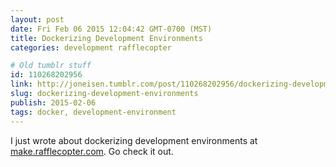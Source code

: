 ```yaml
---
layout: post
date: Fri Feb 06 2015 12:04:42 GMT-0700 (MST)
title: Dockerizing Development Environments
categories: development rafflecopter

# Old tumblr stuff
id: 110268202956
link: http://joneisen.tumblr.com/post/110268202956/dockerizing-development-environments
slug: dockerizing-development-environments
publish: 2015-02-06
tags: docker, development-environment
---
```



I just wrote about dockerizing development environments at
[make.rafflecopter.com](http://make.rafflecopter.com/dockerizing-development-environments.html).
Go check it out.


